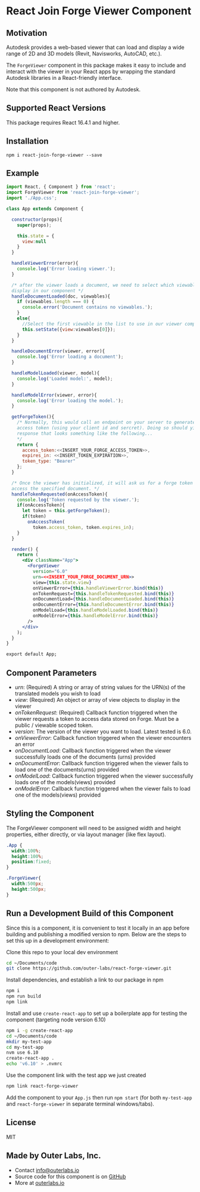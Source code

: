# React Join Forge Viewer Component

## Motivation
Autodesk provides a web-based viewer that can load and display a wide range of 2D and 3D models (Revit, Navisworks, AutoCAD, etc.).

The `ForgeViewer` component in this package makes it easy to include and interact with the viewer in your React apps by wrapping the standard Autodesk libraries in a React-friendly interface.

Note that this component is not authored by Autodesk.

## Supported React Versions
This package requires React 16.4.1 and higher.

## Installation

`npm i react-join-forge-viewer --save`

## Example
```jsx
import React, { Component } from 'react';
import ForgeViewer from 'react-join-forge-viewer';
import './App.css';

class App extends Component {

  constructor(props){
    super(props);

    this.state = {
      view:null
    }
  }

  handleViewerError(error){
    console.log('Error loading viewer.');
  }

  /* after the viewer loads a document, we need to select which viewable to
  display in our component */
  handleDocumentLoaded(doc, viewables){
    if (viewables.length === 0) {
      console.error('Document contains no viewables.');
    }
    else{
      //Select the first viewable in the list to use in our viewer component
      this.setState({view:viewables[0]});
    }
  }

  handleDocumentError(viewer, error){
    console.log('Error loading a document');
  }

  handleModelLoaded(viewer, model){
    console.log('Loaded model:', model);
  }

  handleModelError(viewer, error){
    console.log('Error loading the model.');
  }

  getForgeToken(){
    /* Normally, this would call an endpoint on your server to generate a public
    access token (using your client id and sercret). Doing so should yield a
    response that looks something like the following...
    */
    return {
      access_token:<<INSERT_YOUR_FORGE_ACCESS_TOKEN>>,
      expires_in: <<INSERT_TOKEN_EXPIRATION>>,
      token_type: "Bearer"
    };
  }

  /* Once the viewer has initialized, it will ask us for a forge token so it can
  access the specified document. */
  handleTokenRequested(onAccessToken){
    console.log('Token requested by the viewer.');
    if(onAccessToken){
      let token = this.getForgeToken();
      if(token)
        onAccessToken(
          token.access_token, token.expires_in);
    }
  }

  render() {
    return (
      <div className="App">
        <ForgeViewer
          version="6.0"
          urn=<<INSERT_YOUR_FORGE_DOCUMENT_URN>>
          view={this.state.view}
          onViewerError={this.handleViewerError.bind(this)}
          onTokenRequest={this.handleTokenRequested.bind(this)}
          onDocumentLoad={this.handleDocumentLoaded.bind(this)}
          onDocumentError={this.handleDocumentError.bind(this)}
          onModelLoad={this.handleModelLoaded.bind(this)}
          onModelError={this.handleModelError.bind(this)}
        />
      </div>
    );
  }
}

export default App;
```

## Component Parameters

* _urn_: (Required) A string or array of string values for the URN(s) of the translated models you wish to load
* _view_: (Required) An object or array of view objects to display in the viewer
* _onTokenRequest_: (Required) Callback function triggered when the viewer requests a token to access data stored on Forge. Must be a public / viewable scoped token.
* _version_: The version of the viewer you want to load. Latest tested is 6.0.
* _onViewerError_: Callback function triggered when the viewer encounters an error
* _onDocumentLoad_: Callback function triggered when the viewer successfully loads one of the documents (urns) provided
* _onDocumentError_: Callback function triggered when the viewer fails to load one of the documents(urns) provided
* _onModelLoad_: Callback function triggered when the viewer successfully loads one of the models(views) provided
* _onModelError_: Callback function triggered when the viewer fails to load one of the models(views) provided

## Styling the Component
The ForgeViewer component will need to be assigned width and height properties, either directly, or via layout manager (like flex layout).

```css
.App {
  width:100%;
  height:100%;
  position:fixed;
}

.ForgeViewer{
  width:500px;
  height:500px;
}
```

## Run a Development Build of this Component
Since this is a component, it is convenient to test it locally in an app before building and publishing a modified version to npm. Below are the steps to set this up in a development environment:

Clone this repo to your local dev environment
```bash
cd ~/Documents/code
git clone https://github.com/outer-labs/react-forge-viewer.git
```

Install dependencies, and establish a link to our package in npm
```bash
npm i
npm run build
npm link
```

Install and use `create-react-app` to set up a boilerplate app for testing the component (targeting node version 6.10)
```bash
npm i -g create-react-app
cd ~/Documents/code
mkdir my-test-app
cd my-test-app
nvm use 6.10
create-react-app .
echo 'v6.10' > .nvmrc
```

Use the component link with the test app we just created
```bash
npm link react-forge-viewer
```

Add the component to your `App.js` then run `npm start` (for both `my-test-app` and `react-forge-viewer` in separate terminal windows/tabs).

## License
MIT

## Made by Outer Labs, Inc.
* Contact info@outerlabs.io
* Source code for this component is on [GitHub](https://github.com/outer-labs/react-forge-viewer)
* More at [outerlabs.io](http://outerlabs.io)
